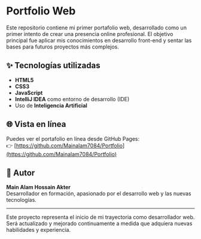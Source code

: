# Portfolio Web

Este repositorio contiene mi primer portafolio web, desarrollado como un primer intento de crear una presencia online profesional. El objetivo principal fue aplicar mis conocimientos en desarrollo front-end y sentar las bases para futuros proyectos más complejos.

## ✨ Tecnologías utilizadas

- **HTML5**
- **CSS3**
- **JavaScript**
- **IntelliJ IDEA** como entorno de desarrollo (IDE)
- Uso de **Inteligencia Artificial**

## 🌐 Vista en línea

Puedes ver el portafolio en línea desde GitHub Pages:  
👉 [https://github.com/Mainalam7084/Portfolio](https://github.com/Mainalam7084/Portfolio)

## 👤 Autor

**Main Alam Hossain Akter**  
Desarrollador en formación, apasionado por el desarrollo web y las nuevas tecnologías.

---

Este proyecto representa el inicio de mi trayectoria como desarrollador web. Será actualizado y mejorado continuamente a medida que adquiera nuevas habilidades y experiencia.

